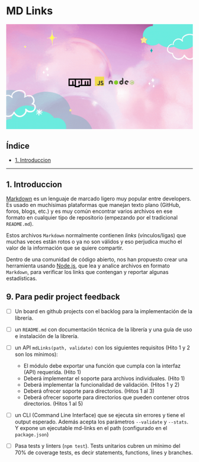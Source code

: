 # MD Links
![md-links](MDLinks.gif)
## Índice

* [1. Introduccion](#1-Introduccion)
***

## 1. Introduccion

[Markdown](https://es.wikipedia.org/wiki/Markdown) es un lenguaje de marcado
ligero muy popular entre developers. Es usado en
muchísimas plataformas que manejan texto plano (GitHub, foros, blogs, etc.) y
es muy común encontrar varios archivos en ese formato en cualquier tipo de
repositorio (empezando por el tradicional `README.md`).

Estos archivos `Markdown` normalmente contienen _links_ (vínculos/ligas) que
muchas veces están rotos o ya no son válidos y eso perjudica mucho el valor de
la información que se quiere compartir.

Dentro de una comunidad de código abierto, nos han propuesto crear una
herramienta usando [Node.js](https://nodejs.org/), que lea y analice archivos
en formato `Markdown`, para verificar los links que contengan y reportar
algunas estadísticas.

## 9. Para pedir project feedback

* [ ] Un board en github projects con el backlog para la implementación de la
  librería.

* [ ] un `README.md` con documentación técnica de la librería y una guía de
  uso e instalación de la librería.

* [ ] un API `mdLinks(path, validate)` con los siguientes requisitos
  (Hito 1 y 2 son los mínimos):

  - El módulo debe exportar una función que cumpla con la interfaz (API)
    requerida. (Hito 1)
  - Deberá implementar el soporte para archivos individuales. (Hito 1)
  - Deberá implementar la funcionalidad de validación. (Hitos 1 y 2)
  - Deberá ofrecer soporte para directorios. (Hitos 1 al 3)
  - Deberá ofrecer soporte para directorios que pueden contener otros
    directorios. (Hitos 1 al 5)

* [ ] un CLI (Command Line Interface) que se ejecuta sin errores
  y tiene el output esperado. Además acepta los parámetros
  `--validate` y `--stats`. Y expone un ejecutable
  md-links en el path (configurado en el `package.json`)
* [ ] Pasa tests y linters (`npm test`). Tests unitarios cubren un mínimo
  del 70% de coverage tests, es decir statements, functions, lines y branches.
